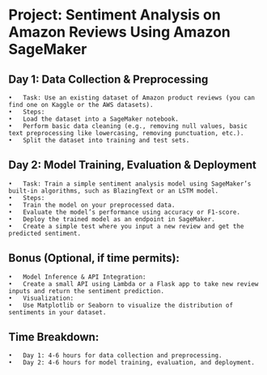 # Project: Sentiment Analysis on Amazon Reviews Using Amazon SageMaker

## Day 1: Data Collection & Preprocessing

    •	Task: Use an existing dataset of Amazon product reviews (you can find one on Kaggle or the AWS datasets).
    •	Steps:
    •	Load the dataset into a SageMaker notebook.
    •	Perform basic data cleaning (e.g., removing null values, basic text preprocessing like lowercasing, removing punctuation, etc.).
    •	Split the dataset into training and test sets.

## Day 2: Model Training, Evaluation & Deployment

    •	Task: Train a simple sentiment analysis model using SageMaker’s built-in algorithms, such as BlazingText or an LSTM model.
    •	Steps:
    •	Train the model on your preprocessed data.
    •	Evaluate the model’s performance using accuracy or F1-score.
    •	Deploy the trained model as an endpoint in SageMaker.
    •	Create a simple test where you input a new review and get the predicted sentiment.

## Bonus (Optional, if time permits):

    •	Model Inference & API Integration:
    •	Create a small API using Lambda or a Flask app to take new review inputs and return the sentiment prediction.
    •	Visualization:
    •	Use Matplotlib or Seaborn to visualize the distribution of sentiments in your dataset.

## Time Breakdown:

    •	Day 1: 4-6 hours for data collection and preprocessing.
    •	Day 2: 4-6 hours for model training, evaluation, and deployment.
